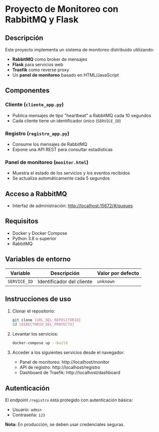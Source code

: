 

# Proyecto de Monitoreo con RabbitMQ y Flask

## Descripción

Este proyecto implementa un sistema de monitoreo distribuido utilizando:

- **RabbitMQ** como broker de mensajes
- **Flask** para servicios web
- **Traefik** como reverse proxy
- Un **panel de monitoreo** basado en HTML/JavaScript

## Componentes

### Cliente (`cliente_app.py`)

- Publica mensajes de tipo "heartbeat" a RabbitMQ cada 10 segundos
- Cada cliente tiene un identificador único (`SERVICE_ID`)

### Registro (`registro_app.py`)

- Consume los mensajes de RabbitMQ
- Expone una API REST para consultar estadísticas

### Panel de monitoreo (`monitor.html`)

- Muestra el estado de los servicios y los eventos recibidos
- Se actualiza automáticamente cada 5 segundos

## Acceso a RabbitMQ

- Interfaz de administración: [http://localhost:15672/#/queues](http://localhost:15672/#/queues)

## Requisitos

- Docker y Docker Compose
- Python 3.8 o superior
- RabbitMQ

## Variables de entorno

| Variable       | Descripción                          | Valor por defecto |
|----------------|--------------------------------------|-------------------|
| `SERVICE_ID`   | Identificador del cliente            | `unknown`         |

## Instrucciones de uso

1. Clonar el repositorio:
   ```bash
   git clone [URL_DEL_REPOSITORIO]
   cd [DIRECTORIO_DEL_PROYECTO]
   ```

2. Levantar los servicios:
   ```bash
   docker-compose up --build
   ```

3. Acceder a los siguientes servicios desde el navegador:
   - Panel de monitoreo: http://localhost/monitor
   - API de registro: http://localhost/registro
   - Dashboard de Traefik: http://localhost/dashboard

## Autenticación

El endpoint `/registro` está protegido con autenticación básica:

- Usuario: `admin`
- Contraseña: `123`

**Nota:** En producción, se deben usar credenciales seguras.



